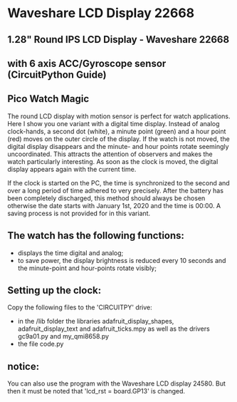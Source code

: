 # Waveshare LCD Display 22668
## 1.28" Round IPS LCD Display - Waveshare 22668 
## with 6 axis ACC/Gyroscope sensor (CircuitPython Guide)

## Pico Watch Magic

The round LCD display with motion sensor is perfect for watch applications. Here I show you one variant with a
digital time display. Instead of analog clock-hands, a second dot (white), a minute point (green) and a hour point
(red) moves on the outer circle of the display. If the watch is not moved, the digital display disappears and the
minute- and hour points rotate seemingly uncoordinated. This attracts the attention of observers and makes the
watch particularly interesting. As soon as the clock is moved, the digital display appears again with the current time.

If the clock is started on the PC, the time is synchronized to the second and over a long period of time
adhered to very precisely. After the battery has been completely discharged, this method should always be chosen
otherwise the date starts with January 1st, 2020 and the time is 00:00. A saving process is not provided for in
this variant.

## The watch has the following functions:

- displays the time digital and analog;
- to save power, the display brightness is reduced every 10 seconds and the
  minute-point and hour-points rotate visibly; 

## Setting up the clock:

Copy the following files to the 'CIRCUITPY' drive:

- in the /lib folder the libraries adafruit_display_shapes, adafruit_display_text and adafruit_ticks.mpy
  as well as the drivers gc9a01.py and my_qmi8658.py
- the file code.py

## notice:

You can also use the program with the Waveshare LCD display 24580. But then it must be noted that
'lcd_rst = board.GP13' is changed.
